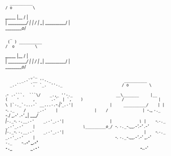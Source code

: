      __________
    / o         \
  __\_______     |__
 /               |  \
|     __________/    | 
|    /               |
 \__|     __________/
    |            \
     \_________o_/

      
      _
     (  ) __________
    /  o         \
  __\_______     |__
 /               |  \
|     __________/    | 
|    /               |
 \__|     __________/
    |            \
     \_________o_/











               _._                                                  
           _.-``__ ''-._                                __________
      _.-``    `.  `_.  ''-._                          / o         \
  .-`` .-```.  ```\/    _.,_ ''-._                   __\_______     |__     
 (    '      ,       .-`  | `,    )                 /               |  \
 |`-._`-...-` __...-.``-._|'` _.-'|                |     __________/    |
 |    `-._   `._    /     _.-'    |                |    /               |
  `-._    `-._  `-./  _.-'    _.-'                  \__|     __________/       
 |`-._`-._    `-.__.-'    _.-'_.-'|                    |            \
 |    `-._`-._        _.-'_.-'    |                     \_________o_/
  `-._    `-._`-.__.-'_.-'    _.-'                         
 |`-._`-._    `-.__.-'    _.-'_.-'|                                  
 |    `-._`-._        _.-'_.-'    |                                  
  `-._    `-._`-.__.-'_.-'    _.-'                                   
      `-._    `-.__.-'    _.-'                                       
          `-._        _.-'                                           
              `-.__.-'             










